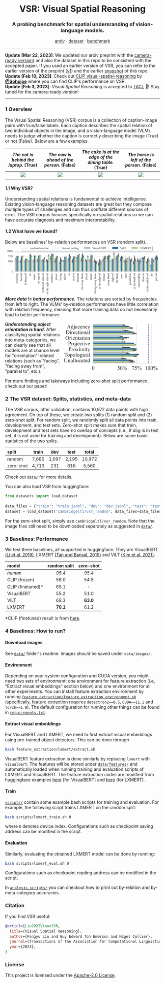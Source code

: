 <br />
<p align="center">
  <h1 align="center">VSR: Visual Spatial Reasoning</h1>
  <h3 align="center">A probing benchmark for spatial undersranding of vision-language models.</h3>
  
  <p align="center">  
    <a href="https://arxiv.org/abs/2205.00363">arxiv</a>
    ·
    <a href="https://github.com/cambridgeltl/visual-spatial-reasoning/tree/master/data">dataset</a>
    ·
    <a href="https://paperswithcode.com/sota/visual-reasoning-on-vsr">benchmark</a>
    
  </p>
</p>

***
**Update [Mar 22, 2023]**: We updated our arxiv preprint with the [camera-ready version](https://arxiv.org/abs/2205.00363)) and also the dataset in this repo to be consistent with the accepted paper. If you used an earlier version of VSR, you can refer to the earlier version of the preprint ([v1](https://arxiv.org/abs/2205.00363v1)) and the earlier [snapshot](https://github.com/cambridgeltl/visual-spatial-reasoning/tree/c28c02bf4e5f629af49159618a202d8407ba5742) of this repo. <br>
**Update [Feb 10, 2023]**: Check out [CLIP_visual-spatial-reasoning](https://github.com/Sohojoe/CLIP_visual-spatial-reasoning) by [**@Sohojoe**](https://github.com/Sohojoe) where you can find CLIP's performance on VSR. <br>
**Update [Feb 3, 2023]**: *Visual Spatial Reasoning* is accepted to [TACL](https://transacl.org/index.php/tacl) 🥂! Stay tuned for the camera-ready version!<br>
***

### 1 Overview

The Visual Spatial Reasoning (VSR) corpus is a collection of caption-image pairs with true/false labels. Each caption describes the spatial relation of two individual objects in the image, and a vision-language model (VLM) needs to judge whether the caption is correctly describing the image (True) or not (False). Below are a few examples.

_The cat is behind the laptop_.  (True)   |  _The cow is ahead of the person._ (False) | _The cake is at the edge of the dining table._ (True) | _The horse is left of the person._ (False)
:-------------------------:|:-------------------------:|:-------------------------:|:-------------------------:
![](http://images.cocodataset.org/train2017/000000119360.jpg)  |  ![](http://images.cocodataset.org/train2017/000000080336.jpg) |   ![](http://images.cocodataset.org/train2017/000000261511.jpg) | ![](http://images.cocodataset.org/train2017/000000057550.jpg) 

#### 1.1 Why VSR?
Understanding spatial relations is fundamental to achieve intelligence. Existing vision-language reasoning datasets are great but they compose multiple types of challenges and can thus conflate different sources of error.
The VSR corpus focuses specifically on spatial relations so we can have accurate diagnosis and maximum interpretability.

#### 1.2 What have we found?
Below are baselines' by-relation performances on VSR (random split). 
![](figures/performance_by_relation_random_split_v4.png)
**_More data != better performance._** The relations are sorted by frequencies from left to right. The VLMs' by-relation performances have little correlation with relation frequency, meaning that more training data do not necessarily lead to better performance.

<img align="right" width="320"  src="figures/performance_by_meta_cat_random_split_v4.png"> 

**_Understanding object orientation is hard._** After classifying spatial relations into meta-categories, we can clearly see that all models are at chance level for "orientation"-related relations (such as "facing", "facing away from", "parallel to", etc.).

For more findings and takeways including zero-shot split performance. check out our paper!

### 2 The VSR dataset: Splits, statistics, and meta-data

The VSR corpus, after validation, contains 10,972 data points with high agreement. On top of these, we create two splits (1) random split and (2) zero-shot split. For random split, we randomly split all data points into train, development, and test sets. Zero-shot split makes sure that train, development and test sets have no overlap of concepts (i.e., if *dog* is in test set, it is not used for training and development). Below are some basic statistics of the two splits.

split   |  train | dev | test | total
:------|:--------:|:--------:|:--------:|:--------:
random | 7,680 | 1,097 | 2,195 | 10,972
zero-shot | 4,713 | 231 | 616 | 5,560

Check out [`data/`](https://github.com/cambridgeltl/visual-spatial-reasoning/tree/master/data) for more details.

You can also load VSR from huggingface:
```python
from datasets import load_dataset

data_files = {"train": "train.jsonl", "dev": "dev.jsonl", "test": "test.jsonl"}
dataset = load_dataset("cambridgeltl/vsr_random", data_files=data_files)
```
For the zero-shot split, simply use `cambridgeltl/vsr_random`. Note that the image files still need to be downloaded separately as suggested in [`data/`](https://github.com/cambridgeltl/visual-spatial-reasoning/tree/master/data).

### 3 Baselines: Performance

We test three baselines, all supported in huggingface. They are VisualBERT [(Li et al. 2019)](https://arxiv.org/abs/1908.03557), LXMERT [(Tan and Bansal, 2019)](https://arxiv.org/abs/1908.07490) and ViLT [(Kim et al. 2021)](https://arxiv.org/abs/2102.03334).

model   |  random split | zero-shot
:-------------|:-------------:|:-------------:
*human* | *95.4* | *95.4* 
CLIP (frozen) | 56.0 | 54.5  
CLIP (finetuned)* | 65.1 |  -
VisualBERT | 55.2 | 51.0
ViLT | 69.3 | **63.0**
LXMERT | **70.1** | 61.2

*CLIP (finetuned) result is from [here](https://github.com/Sohojoe/CLIP_visual-spatial-reasoning#--fine-tuning-results).

### 4 Baselines: How to run?

#### Download images
See [`data/`](https://github.com/cambridgeltl/visual-spatial-reasoning/tree/master/data) folder's readme. Images should be saved under `data/images/`.

#### Environment
Depending on your system configuration and CUDA version, you might need two sets of environment: one environment for feature extraction (i.e, "Extract visual embeddings" section below) and one environment for all other experiments. You can install feature extraction environment by running [`feature_extraction/feature_extraction_environment.sh`](https://github.com/cambridgeltl/visual-spatial-reasoning/blob/master/feature_extraction/feature_extraction_environment.sh) (specifically, feature extraction requires `detectron2==0.5`, `CUDA==11.1` and `torch==1.8`). The default configuration for running other things can be found in [`requirements.txt`](https://github.com/cambridgeltl/visual-spatial-reasoning/blob/master/requirements.txt).

#### Extract visual embeddings
For VisualBERT and LXMERT, we need to first extract visual embeddings using pre-trained object detectors. This can be done through
```bash
bash feature_extraction/lxmert/extract.sh
```

VisualBERT feature extraction is done similarly by replacing `lxmert` with `visualbert`. The features will be stored under [`data/features/`](https://github.com/cambridgeltl/visual-spatial-reasoning/tree/master/data/features) and automatically loaded when running training and evaluation scripts of LXMERT and VisualBERT. The feature extraction codes are modified from huggingface examples [here](https://colab.research.google.com/drive/1bLGxKdldwqnMVA5x4neY7-l_8fKGWQYI?usp=sharing) (for VisualBERT) and [here](https://colab.research.google.com/drive/18TyuMfZYlgQ_nXo-tr8LCnzUaoX0KS-h?usp=sharing) (for LXMERT).

#### Train
[`scripts/`](https://github.com/cambridgeltl/visual-spatial-reasoning/tree/master/scripts) contain some example bash scripts for training and evaluation. For example, the following script trains LXMERT on the random split:
```bash
bash scripts/lxmert_train.sh 0
```
where `0` denotes device index. Configurations such as checkpoint saving address can be modified in the script.

#### Evaluation
Similarly, evaluating the obtained LXMERT model can be done by running:
```bash
bash scripts/lxmert_eval.sh 0
```
Configurations such as checkpoint reading address can be modified in the script.

In [`analysis_scripts/`](https://github.com/cambridgeltl/visual-spatial-reasoning/tree/master/analysis_scripts) you can checkout how to print out by-relation and by-meta-category accuracies.

### Citation
If you find VSR useful:
```bibtex
@article{Liu2022VisualSR,
  title={Visual Spatial Reasoning},
  author={Fangyu Liu and Guy Edward Toh Emerson and Nigel Collier},
  journal={Transactions of the Association for Computational Linguistics},
  year={2023},
}
```

### License
This project is licensed under the [Apache-2.0 License](https://github.com/cambridgeltl/visual-spatial-reasoning/blob/master/LICENSE).
